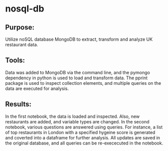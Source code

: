 # nosql-db

## Purpose:

Utilize noSQL database MongoDB to extract, transform and analyze UK restaurant data.


## Tools:

Data was added to MongoDB via the command line, and the pymongo dependency in python is used to load and transform data. The pprint package is used to inspect collection elements, and multiple queries on the data are executed for analysis.


## Results:

In the first notebook, the data is loaded and inspected. Also, new restaurants are added, and variable types are changed. In the second notebook, various questions are answered using queries. For instance, a list of top restaurants in London with a specified hygeine score is generated and coverted into a dataframe for further analysis. All updates are saved in the original database, and all queries can be re-exececuted in the notebook.
